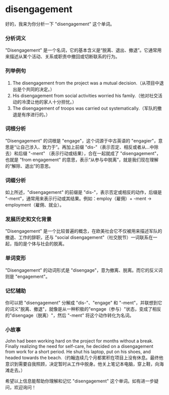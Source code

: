 # disengagement

好的，我来为你分析一下 "disengagement" 这个单词。

  

### 分析词义

  

"Disengagement" 是一个名词，它的基本含义是“脱离、退出、撤退”。它通常用来描述从某个活动、关系或职责中撤回或切断联系的行为。

  

### 列举例句

  

1.  The disengagement from the project was a mutual decision.（从项目中退出是个共同的决定。）
2.  His disengagement from social activities worried his family.（他对社交活动的冷漠让他的家人十分担忧。）
3.  The disengagement of troops was carried out systematically.（军队的撤退是有序进行的。）

  

### 词根分析

  

"Disengagement" 的词根是 "engage"，这个词源于中古英语的 "engagier"，意思是“让自己涉入、致力于”。再加上前缀 "dis-"（表示否定、相反或者从...中除去）和后缀 "-ment" （表示行动或结果），合在一起就成了 "disengagement"，也就是 "from engagement" 的意思，表示“从参与中脱离”，就是我们现在理解的“解除、退出”的意思。

  

### 词缀分析

  

如上所述，"disengagement" 的前缀是 "dis-"，表示否定或相反的动作，后缀是 "-ment"，通常用来表示行动或其结果。例如：employ（雇佣）+ -ment → employment（雇佣、就业）。

  

### 发展历史和文化背景

  

"Disengagement" 是一个比较普遍的概念，在欧美社会它不仅被用来描述军队的撤退、工作的辞职，还与 "social disengagement"（社交脱节）一词联系在一起，指的是个体与社会的脱离。

  

### 单词变形

  

"Disengagement" 的动词形式是 "disengage"，意为撤离、脱离。而它的反义词则是 "engagement"。

  

### 记忆辅助

  

你可以把 "disengagement" 分解成 "dis-"、"engage" 和 "-ment"，并联想到它的词义"脱离、撤退"，就像是从一种积极的"engage（参与）"状态，变成了相反的"disengage（脱离）"，然后 "-ment" 将这个动作转化为名词。

  

### 小故事

  

John had been working hard on the project for months without a break. Finally realizing the need for self-care, he decided on a disengagement from work for a short period. He shut his laptop, put on his shoes, and headed towards the beach.（约翰连续几个月都累积在项目上没有休息。最终他意识到需要自我照顾，决定暂时从工作中脱身。他关上笔记本电脑，穿上鞋，向海滩走去。）

  

希望以上信息能帮助你理解和记忆 "disengagement" 这个单词。如有进一步疑问，欢迎询问！

